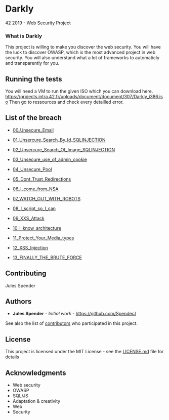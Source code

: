 # Darkly
42 2019 - Web Security Project

### What is Darkly

This project is willing to make you discover the web security.
You will have the luck to discover OWASP, which is the most advanced project in web security.
You will also understand what a lot of frameworks to automaticly and transparently for you.

## Running the tests

You will need a VM to run the given ISO which you can download here.
https://projects.intra.42.fr/uploads/document/document/307/Darkly_i386.iso
Then go to ressources and check every detailled error.

## List of the breach

* [00_Unsecure_Email](https://github.com/SpenderJ/Darkly/blob/master/00_Unsecure_Email/Ressources/info.md)

* [01_Unsercure_Search_By_Id_SQLINJECTION](https://github.com/SpenderJ/Darkly/blob/master/01_Unsercure_Search_By_Id_SQLINJECTION/Ressources/info.md)

* [02_Unsercure_Search_Of_Image_SQLINJECTION](https://github.com/SpenderJ/Darkly/blob/master/02_Unsercure_Search_Of_Image_SQLINJECTION/Ressources/info.md)

* [03_Unsecure_use_of_admin_cookie](https://github.com/SpenderJ/Darkly/blob/master/03_Unsecure_use_of_admin_cookie/Ressources/info.md)

* [04_Unsecure_Pool](https://github.com/SpenderJ/Darkly/blob/master/04_Unsecure_Pool/Ressources/info.md)

* [05_Dont_Trust_Redirections](https://github.com/SpenderJ/Darkly/blob/master/05_Dont_Trust_Redirections/Ressources/info.md)

* [06_I_come_from_NSA](https://github.com/SpenderJ/Darkly/blob/master/06_I_come_from_NSA/Ressources/info.md)

* [07_WATCH_OUT_WITH_ROBOTS](https://github.com/SpenderJ/Darkly/blob/master/07_WATCH_OUT_WITH_ROBOTS/Ressources/info.md)

* [08_I_script_so_I_can](https://github.com/SpenderJ/Darkly/blob/master/08_I_script_so_I_can/Ressources/info.md)

* [09_XXS_Attack](https://github.com/SpenderJ/Darkly/blob/master/09_XXS_Attack/Ressources/info.md)

* [10_I_know_architecture](https://github.com/SpenderJ/Darkly/blob/master/10_I_know_architecture/Ressources/info.md)

* [11_Protect_Your_Media_types](https://github.com/SpenderJ/Darkly/blob/master/11_Protect_Your_Media_types/Ressources/info.md)

* [12_XSS_Injection](https://github.com/SpenderJ/Darkly/blob/master/12_XSS_Injection/Ressources/info.md)

* [13_FINALLY_THE_BRUTE_FORCE](https://github.com/SpenderJ/Darkly/blob/master/13_FINALLY_THE_BRUTE_FORCE/Ressources/info.md)

## Contributing

Jules Spender

## Authors

* **Jules Spender** - *Initial work* - https://github.com/SpenderJ

See also the list of [contributors](https://github.com/SpenderJ/Darkly/contributors) who participated in this project.

## License

This project is licensed under the MIT License - see the [LICENSE.md](LICENSE) file for details

## Acknowledgments

* Web security
* OWASP
* SQL/JS
* Adaptation & creativity
* Web
* Security
